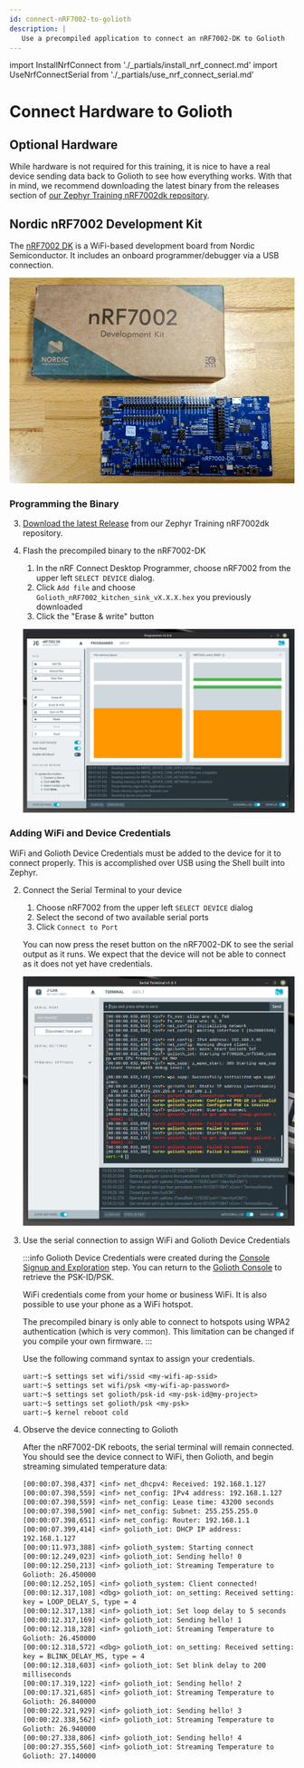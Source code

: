 ```yaml
---
id: connect-nRF7002-to-golioth
description: |
   Use a precompiled application to connect an nRF7002-DK to Golioth
---
```


import InstallNrfConnect from './\_partials/install_nrf_connect.md'
import UseNrfConnectSerial from './\_partials/use_nrf_connect_serial.md'

# Connect Hardware to Golioth

## Optional Hardware

While hardware is not required for this training, it is nice to have a real
device sending data back to Golioth to see how everything works. With that in
mind, we recommend downloading the latest binary from the releases section of
[our Zephyr Training nRF7002dk
repository](https://github.com/golioth/zephyr-training-nrf7002dk).

## Nordic nRF7002 Development Kit

The [nRF7002
DK](https://www.nordicsemi.com/Products/Development-hardware/nRF7002-DK) is a
WiFi-based development board from Nordic Semiconductor. It includes an onboard
programmer/debugger via a USB connection.

![Nordic nRF7002 DK](./assets/nrf7002dk-with-box.jpg)

### Programming the Binary

<InstallNrfConnect/>

3. [Download the latest
   Release](https://github.com/golioth/zephyr-training-nrf7002dk/releases/latest)
   from our Zephyr Training nRF7002dk repository.

4. Flash the precompiled binary to the nRF7002-DK

    1. In the nRF Connect Desktop Programmer, choose nRF7002 from the upper left
       `SELECT DEVICE` dialog.
    2. Click `Add file` and choose `Golioth_nRF7002_kitchen_sink_vX.X.X.hex` you
       previously downloaded
    3. Click the "Erase & write" button

    ![Nordic nRF Connect for Desktop Programmer after flashing firmware](./assets/nrf-connect-desktop-programmer-after-flashing.jpg)

### Adding WiFi and Device Credentials

WiFi and Golioth Device Credentials must be added to the device for it to
connect properly. This is accomplished over USB using the Shell built into
Zephyr.

<UseNrfConnectSerial/>

2. Connect the Serial Terminal to your device

    1. Choose nRF7002 from the upper left `SELECT DEVICE` dialog
    2. Select the second of two available serial ports
    3. Click `Connect to Port`

    You can now press the reset button on the nRF7002-DK to see the serial
    output as it runs. We expect that the device will not be able to connect as
    it does not yet have credentials.

    ![Nordic nRF Connect for Desktop Serial Terminal connected](./assets/nrf-connect-desktop-serial-terminal-connected.jpg)

3. Use the serial connection to assign WiFi and Golioth Device Credentials

    :::info
    Golioth Device Credentials were created during the [Console Signup and
    Exploration](./02-signup.md) step. You can return to the [Golioth
    Console](https://console.golioth.io/) to retrieve the PSK-ID/PSK.

    WiFi credentials come from your home or business WiFi. It is also possible
    to use your phone as a WiFi hotspot.

    The precompiled binary is only
    able to connect to hotspots using WPA2 authentication (which is very
    common). This limitation can be changed if you compile your own firmware.
    :::

    Use the following command syntax to assign your credentials.

    ```
    uart:~$ settings set wifi/ssid <my-wifi-ap-ssid>
    uart:~$ settings set wifi/psk <my-wifi-ap-password>
    uart:~$ settings set golioth/psk-id <my-psk-id@my-project>
    uart:~$ settings set golioth/psk <my-psk>
    uart:~$ kernel reboot cold
    ```

4. Observe the device connecting to Golioth

    After the nRF7002-DK reboots, the serial terminal will remain connected. You
    should see the device connect to WiFi, then Golioth, and begin streaming
    simulated temperature data:

    ```
    [00:00:07.398,437] <inf> net_dhcpv4: Received: 192.168.1.127
    [00:00:07.398,559] <inf> net_config: IPv4 address: 192.168.1.127
    [00:00:07.398,559] <inf> net_config: Lease time: 43200 seconds
    [00:00:07.398,590] <inf> net_config: Subnet: 255.255.255.0
    [00:00:07.398,651] <inf> net_config: Router: 192.168.1.1
    [00:00:07.399,414] <inf> golioth_iot: DHCP IP address: 192.168.1.127
    [00:00:11.973,388] <inf> golioth_system: Starting connect
    [00:00:12.249,023] <inf> golioth_iot: Sending hello! 0
    [00:00:12.250,213] <inf> golioth_iot: Streaming Temperature to Golioth: 26.450000
    [00:00:12.252,105] <inf> golioth_system: Client connected!
    [00:00:12.317,108] <dbg> golioth_iot: on_setting: Received setting: key = LOOP_DELAY_S, type = 4
    [00:00:12.317,138] <inf> golioth_iot: Set loop delay to 5 seconds
    [00:00:12.317,169] <inf> golioth_iot: Sending hello! 1
    [00:00:12.318,328] <inf> golioth_iot: Streaming Temperature to Golioth: 26.450000
    [00:00:12.318,572] <dbg> golioth_iot: on_setting: Received setting: key = BLINK_DELAY_MS, type = 4
    [00:00:12.318,603] <inf> golioth_iot: Set blink delay to 200 milliseconds
    [00:00:17.319,122] <inf> golioth_iot: Sending hello! 2
    [00:00:17.321,685] <inf> golioth_iot: Streaming Temperature to Golioth: 26.840000
    [00:00:22.321,929] <inf> golioth_iot: Sending hello! 3
    [00:00:22.338,562] <inf> golioth_iot: Streaming Temperature to Golioth: 26.940000
    [00:00:27.338,806] <inf> golioth_iot: Sending hello! 4
    [00:00:27.355,560] <inf> golioth_iot: Streaming Temperature to Golioth: 27.140000
    ```
